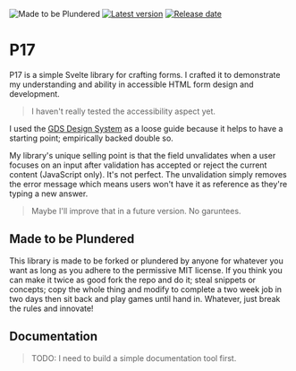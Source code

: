 ![Made to be Plundered](https://img.shields.io/badge/Made%20to%20be%20Plundered-royalblue)
[![Latest version](https://img.shields.io/github/v/release/PaulioRandall/p17)](https://github.com/PaulioRandall/p17/releases)
[![Release date](https://img.shields.io/github/release-date/PaulioRandall/p17)](https://github.com/PaulioRandall/p17/releases)

# P17

P17 is a simple Svelte library for crafting forms. I crafted it to demonstrate my understanding and ability in accessible HTML form design and development.

> I haven't really tested the accessibility aspect yet.

I used the [GDS Design System](https://design-system.service.gov.uk/) as a loose guide because it helps to have a starting point; empirically backed double so.

My library's unique selling point is that the field unvalidates when a user focuses on an input after validation has accepted or reject the current content (JavaScript only). It's not perfect. The unvalidation simply removes the error message which means users won't have it as reference as they're typing a new answer.

> Maybe I'll improve that in a future version. No garuntees.

## Made to be Plundered

This library is made to be forked or plundered by anyone for whatever you want as long as you adhere to the permissive MIT license. If you think you can make it twice as good fork the repo and do it; steal snippets or concepts; copy the whole thing and modify to complete a two week job in two days then sit back and play games until hand in. Whatever, just break the rules and innovate!

## Documentation

> TODO: I need to build a simple documentation tool first.
